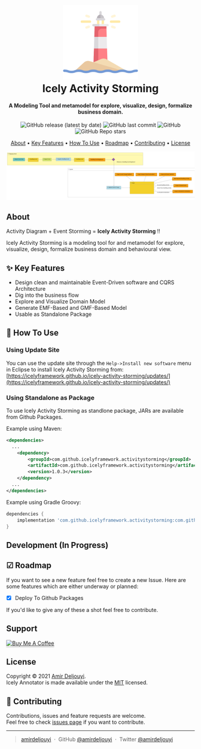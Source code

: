 <h1 align="center">
  <br>
  <a href="https://github.com/IcelyFramework/icely-activity-storming"><img src="docs/lighthouse.png" alt="Icely Activity Storming" width="200"></a>
  <br>
  Icely Activity Storming
  <br>
</h1>

<h4 align="center">A Modeling Tool and metamodel for explore, visualize, design, formalize business domain.</h4>

<p align="center">
  <img alt="GitHub release (latest by date)" src="https://img.shields.io/github/v/release/IcelyFramework/icely-activity-storming">
  <img alt="GitHub last commit" src="https://img.shields.io/github/last-commit/IcelyFramework/icely-activity-storming">
  <img alt="GitHub" src="https://img.shields.io/github/license/IcelyFramework/icely-activity-storming">
  <img alt="GitHub Repo stars" src="https://img.shields.io/github/stars/IcelyFramework/icely-activity-storming?style=social">
</p>

<p align="center">
  <a href="#about">About</a> •
  <a href="#user-content--key-features">Key Features</a> •
  <a href="#user-content--how-to-use">How To Use</a> •
  <a href="#user-content--roadmap">Roadmap</a> •
  <a href="#user-content--contributing">Contributing</a> •
  <a href="#license">License</a>
</p>

![screenshot](docs/screenshot.png)

## About
Activity Diagram + Event Storming = **Icely Activity Storming**  !!

Icely Activity Storming is a modeling tool for and metamodel for explore, visualize, design, formalize business domain and behavioural view.

## ✨ Key Features
* Design clean and maintainable Event-Driven software and CQRS Architecture
* Dig into the business flow
* Explore and Visualize Domain Model
* Generate EMF-Based and GMF-Based Model
* Usable as Standalone Package

## 🚀 How To Use

### Using Update Site
You can use the update site through the `Help->Install new software` menu in Eclipse to install Icely Activity Storming from:  
[https://icelyframework.github.io/icely-activity-storming/updates/](https://icelyframework.github.io/icely-activity-storming/updates/)

### Using Standalone as Package
To use Icely Activity Storming as standlone package, JARs are available from Github Packages.

Example using Maven:
```xml
<dependencies>
  ...
    <dependency>
        <groupId>com.github.icelyframework.activitystorming</groupId>
        <artifactId>com.github.icelyframework.activitystorming</artifactId>
        <version>1.0.3</version>
    </dependency>
  ...
</dependencies>
```

Example using Gradle Groovy:
```groovy
dependencies {
    implementation 'com.github.icelyframework.activitystorming:com.github.icelyframework.activitystorming:1.0.1'
}
```
## Development (In Progress)

## ☑ Roadmap
If you want to see a new feature feel free to create a new Issue. Here are some features which are either underway or planned:

- [x] Deploy To Github Packages

If you'd like to give any of these a shot feel free to contribute.

## Support

<a href="https://www.buymeacoffee.com/amirdeljouyi" target="_blank"><img src="https://www.buymeacoffee.com/assets/img/custom_images/purple_img.png" alt="Buy Me A Coffee" style="height: 41px !important;width: 174px !important;box-shadow: 0px 3px 2px 0px rgba(190, 190, 190, 0.5) !important;-webkit-box-shadow: 0px 3px 2px 0px rgba(190, 190, 190, 0.5) !important;" ></a>

## License

Copyright © 2021 [Amir Deljouyi](https://github.com/amirdeljouyi).  
Icely Annotator is made available under the [MIT](https://github.com/IcelyFramework/icely-annotator/blob/main/LICENSE) licensed.

## 🤝 Contributing
Contributions, issues and feature requests are welcome.  
Feel free to check [issues page](https://github.com/IcelyFramework/icely-annotator/issues) if you want to contribute.

---

> [amirdeljouyi](http://ce.sharif.edu/~deljouyi) &nbsp;&middot;&nbsp;
> GitHub [@amirdeljouyi](https://github.com/amirdeljouyi) &nbsp;&middot;&nbsp;
> Twitter [@amirdeljouyi](https://twitter.com/amirdeljouyi)
